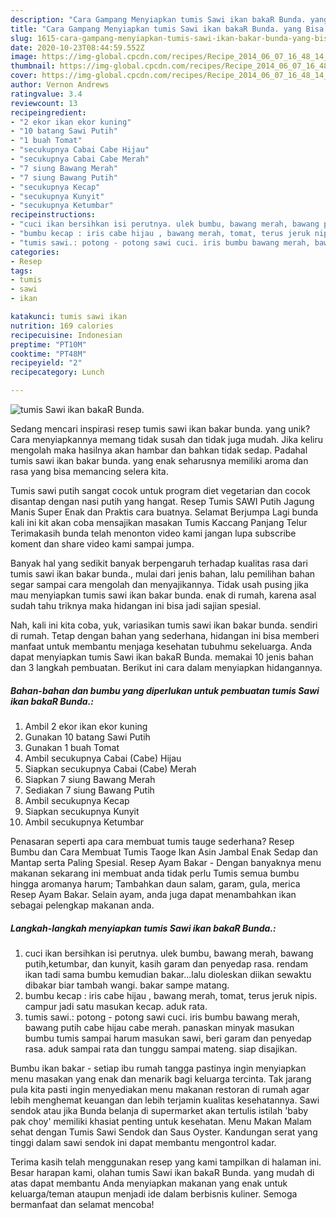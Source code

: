 ```yaml
---
description: "Cara Gampang Menyiapkan tumis Sawi ikan bakaR Bunda. yang Bisa Manjain Lidah"
title: "Cara Gampang Menyiapkan tumis Sawi ikan bakaR Bunda. yang Bisa Manjain Lidah"
slug: 1615-cara-gampang-menyiapkan-tumis-sawi-ikan-bakar-bunda-yang-bisa-manjain-lidah
date: 2020-10-23T08:44:59.552Z
image: https://img-global.cpcdn.com/recipes/Recipe_2014_06_07_16_48_14_254_fff313_original_20140101_082843/751x532cq70/tumis-sawi-ikan-bakar-bunda-foto-resep-utama.jpg
thumbnail: https://img-global.cpcdn.com/recipes/Recipe_2014_06_07_16_48_14_254_fff313_original_20140101_082843/751x532cq70/tumis-sawi-ikan-bakar-bunda-foto-resep-utama.jpg
cover: https://img-global.cpcdn.com/recipes/Recipe_2014_06_07_16_48_14_254_fff313_original_20140101_082843/751x532cq70/tumis-sawi-ikan-bakar-bunda-foto-resep-utama.jpg
author: Vernon Andrews
ratingvalue: 3.4
reviewcount: 13
recipeingredient:
- "2 ekor ikan ekor kuning"
- "10 batang Sawi Putih"
- "1 buah Tomat"
- "secukupnya Cabai Cabe Hijau"
- "secukupnya Cabai Cabe Merah"
- "7 siung Bawang Merah"
- "7 siung Bawang Putih"
- "secukupnya Kecap"
- "secukupnya Kunyit"
- "secukupnya Ketumbar"
recipeinstructions:
- "cuci ikan bersihkan isi perutnya. ulek bumbu, bawang merah, bawang putih,ketumbar, dan kunyit, kasih garam dan penyedap rasa. rendam ikan tadi sama bumbu kemudian bakar...lalu dioleskan diikan sewaktu dibakar biar tambah wangi. bakar sampe matang."
- "bumbu kecap : iris cabe hijau , bawang merah, tomat, terus jeruk nipis. campur jadi satu masukan kecap. aduk rata."
- "tumis sawi.: potong - potong sawi cuci. iris bumbu bawang merah, bawang putih cabe hijau cabe merah. panaskan minyak masukan bumbu tumis sampai harum masukan sawi, beri garam dan penyedap rasa. aduk sampai rata dan tunggu sampai mateng. siap disajikan."
categories:
- Resep
tags:
- tumis
- sawi
- ikan

katakunci: tumis sawi ikan 
nutrition: 169 calories
recipecuisine: Indonesian
preptime: "PT10M"
cooktime: "PT48M"
recipeyield: "2"
recipecategory: Lunch

---
```



![tumis Sawi ikan bakaR Bunda.](https://img-global.cpcdn.com/recipes/Recipe_2014_06_07_16_48_14_254_fff313_original_20140101_082843/751x532cq70/tumis-sawi-ikan-bakar-bunda-foto-resep-utama.jpg)

Sedang mencari inspirasi resep tumis sawi ikan bakar bunda. yang unik? Cara menyiapkannya memang tidak susah dan tidak juga mudah. Jika keliru mengolah maka hasilnya akan hambar dan bahkan tidak sedap. Padahal tumis sawi ikan bakar bunda. yang enak seharusnya memiliki aroma dan rasa yang bisa memancing selera kita.

Tumis sawi putih sangat cocok untuk program diet vegetarian dan cocok disantap dengan nasi putih yang hangat. Resep Tumis SAWI Putih Jagung Manis Super Enak dan Praktis cara buatnya. Selamat Berjumpa Lagi bunda kali ini kit akan coba mensajikan masakan Tumis Kaccang Panjang Telur Terimakasih bunda telah menonton video kami jangan lupa subscribe koment dan share video kami sampai jumpa.

Banyak hal yang sedikit banyak berpengaruh terhadap kualitas rasa dari tumis sawi ikan bakar bunda., mulai dari jenis bahan, lalu pemilihan bahan segar sampai cara mengolah dan menyajikannya. Tidak usah pusing jika mau menyiapkan tumis sawi ikan bakar bunda. enak di rumah, karena asal sudah tahu triknya maka hidangan ini bisa jadi sajian spesial.


Nah, kali ini kita coba, yuk, variasikan tumis sawi ikan bakar bunda. sendiri di rumah. Tetap dengan bahan yang sederhana, hidangan ini bisa memberi manfaat untuk membantu menjaga kesehatan tubuhmu sekeluarga. Anda dapat menyiapkan tumis Sawi ikan bakaR Bunda. memakai 10 jenis bahan dan 3 langkah pembuatan. Berikut ini cara dalam menyiapkan hidangannya.

<!--inarticleads1-->

##### Bahan-bahan dan bumbu yang diperlukan untuk pembuatan tumis Sawi ikan bakaR Bunda.:

1. Ambil 2 ekor ikan ekor kuning
1. Gunakan 10 batang Sawi Putih
1. Gunakan 1 buah Tomat
1. Ambil secukupnya Cabai (Cabe) Hijau
1. Siapkan secukupnya Cabai (Cabe) Merah
1. Siapkan 7 siung Bawang Merah
1. Sediakan 7 siung Bawang Putih
1. Ambil secukupnya Kecap
1. Siapkan secukupnya Kunyit
1. Ambil secukupnya Ketumbar


Penasaran seperti apa cara membuat tumis tauge sederhana? Resep Bumbu dan Cara Membuat Tumis Taoge Ikan Asin Jambal Enak Sedap dan Mantap serta Paling Spesial. Resep Ayam Bakar - Dengan banyaknya menu makanan sekarang ini membuat anda tidak perlu Tumis semua bumbu hingga aromanya harum; Tambahkan daun salam, garam, gula, merica Resep Ayam Bakar. Selain ayam, anda juga dapat menambahkan ikan sebagai pelengkap makanan anda. 

<!--inarticleads2-->

##### Langkah-langkah menyiapkan tumis Sawi ikan bakaR Bunda.:

1. cuci ikan bersihkan isi perutnya. ulek bumbu, bawang merah, bawang putih,ketumbar, dan kunyit, kasih garam dan penyedap rasa. rendam ikan tadi sama bumbu kemudian bakar...lalu dioleskan diikan sewaktu dibakar biar tambah wangi. bakar sampe matang.
1. bumbu kecap : iris cabe hijau , bawang merah, tomat, terus jeruk nipis. campur jadi satu masukan kecap. aduk rata.
1. tumis sawi.: potong - potong sawi cuci. iris bumbu bawang merah, bawang putih cabe hijau cabe merah. panaskan minyak masukan bumbu tumis sampai harum masukan sawi, beri garam dan penyedap rasa. aduk sampai rata dan tunggu sampai mateng. siap disajikan.


Bumbu ikan bakar - setiap ibu rumah tangga pastinya ingin menyiapkan menu masakan yang enak dan menarik bagi keluarga tercinta. Tak jarang pula kita pasti ingin menyediakan menu makanan restoran di rumah agar lebih menghemat keuangan dan lebih terjamin kualitas kesehatannya. Sawi sendok atau jika Bunda belanja di supermarket akan tertulis istilah &#39;baby pak choy&#39; memiliki khasiat penting untuk kesehatan. Menu Makan Malam sehat dengan Tumis Sawi Sendok dan Saus Oyster. Kandungan serat yang tinggi dalam sawi sendok ini dapat membantu mengontrol kadar. 

Terima kasih telah menggunakan resep yang kami tampilkan di halaman ini. Besar harapan kami, olahan tumis Sawi ikan bakaR Bunda. yang mudah di atas dapat membantu Anda menyiapkan makanan yang enak untuk keluarga/teman ataupun menjadi ide dalam berbisnis kuliner. Semoga bermanfaat dan selamat mencoba!
